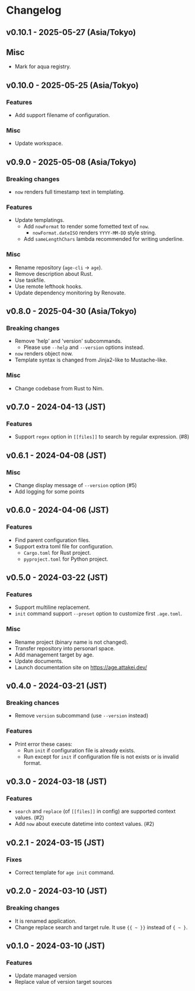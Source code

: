 # Changelog

## v0.10.1 - 2025-05-27 (Asia/Tokyo)

## Misc

- Mark for aqua registry.

## v0.10.0 - 2025-05-25 (Asia/Tokyo)

### Features

- Add support filename of configuration.

### Misc

- Update workspace.

## v0.9.0 - 2025-05-08 (Asia/Tokyo)

### Breaking changes

- `now` renders full timestamp text in templating.

### Features

- Update templatings.
  - Add `nowFormat` to render some fometted text of `now`.
    - `nowFormat.dateISO` renders `YYYY-MM-DD` style string.
  - Add `sameLengthChars` lambda recommended for writing underline.

### Misc

- Rename repository (`age-cli` -> `age`).
- Remove description about Rust.
- Use taskfile.
- Use remote lefthook hooks.
- Update dependency monitoring by Renovate.

## v0.8.0 - 2025-04-30 (Asia/Tokyo)

### Breaking changes

- Remove 'help' and 'version' subcommands.
  - Please use `--help` and `--version` options instead.
- `now` renders object now.
- Template syntax is changed from Jinja2-like to Mustache-like.

### Misc

- Change codebase from Rust to Nim.

## v0.7.0 - 2024-04-13 (JST)

### Features

- Support `regex` option in ``[[files]]`` to search by regular expression. (#8)

## v0.6.1 - 2024-04-08 (JST)

### Misc

- Change display message of `--version` option (#5)
- Add logging for some points

## v0.6.0 - 2024-04-06 (JST)

### Features

- Find parent configuration files.
- Support extra toml file for configuration.
  - `Cargo.toml` for Rust project.
  - `pyproject.toml` for Python project.

## v0.5.0 - 2024-03-22 (JST)

### Features

- Support multiline replacement.
- `init` command support `--preset` option to customize first `.age.toml`.

### Misc

- Rename project (binary name is not changed).
- Transfer repository into personarl space.
- Add management target by age.
- Update documents.
- Launch documentation site on https://age.attakei.dev/

## v0.4.0 - 2024-03-21 (JST)

### Breaking chances

- Remove `version` subcommand (use `--version` instead)

### Features

- Print error these cases:
  - Run `init` if configuration file is already exists.
  - Run except for `init` if configuration file is not exists or is invalid format.

## v0.3.0 - 2024-03-18 (JST)

### Features

- `search` and `replace` (of `[[files]]` in config) are supported context values. (#2)
- Add `now` about execute datetime into context values. (#2)

## v0.2.1 - 2024-03-15 (JST)

### Fixes

- Correct template for `age init` command.

## v0.2.0 - 2024-03-10 (JST)

### Breaking changes

- It is renamed application.
- Change replace search and target rule.
  It use `{{ ~ }}` instead of `{ ~ }`.

## v0.1.0 - 2024-03-10 (JST)

### Features

- Update managed version
- Replace value of version target sources
